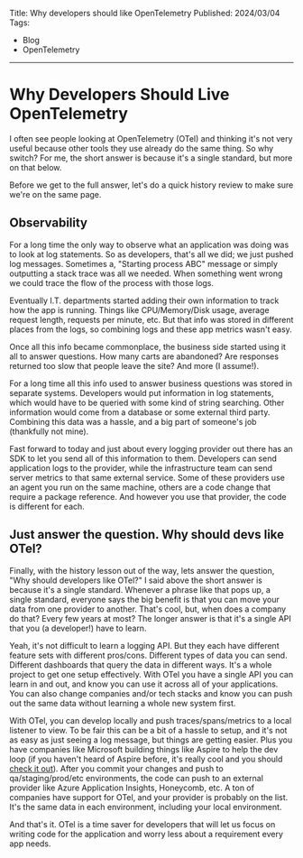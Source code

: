 Title: Why developers should like OpenTelemetry
Published: 2024/03/04
Tags:

- Blog
- OpenTelemetry

---

# Why Developers Should Live OpenTelemetry

I often see people looking at OpenTelemetry (OTel) and thinking it's not very useful because other tools they use already do the same thing. So why switch? For me, the short answer is because it's a single standard, but more on that below.

Before we get to the full answer, let's do a quick history review to make sure we're on the same page.

## Observability

For a long time the only way to observe what an application was doing was to look at log statements. So as developers, that's all we did; we just pushed log messages. Sometimes a, "Starting process ABC" message or simply outputting a stack trace was all we needed. When something went wrong we could trace the flow of the process with those logs.

Eventually I.T. departments started adding their own information to track how the app is running. Things like CPU/Memory/Disk usage, average request length, requests per minute, etc. But that info was stored in different places from the logs, so combining logs and these app metrics wasn't easy. 

Once all this info became commonplace, the business side started using it all to answer questions. How many carts are abandoned? Are responses returned too slow that people leave the site? And more (I assume!).

For a long time all this info used to answer business questions was stored in separate systems. Developers would put information in log statements, which would have to be queried with some kind of string searching. Other information would come from a database or some external third party. Combining this data was a hassle, and a big part of someone's job (thankfully not mine).

Fast forward to today and just about every logging provider out there has an SDK to let you send all of this information to them. Developers can send application logs to the provider, while the infrastructure team can send server metrics to that same external service. Some of these providers use an agent you run on the same machine, others are a code change that require a package reference. And however you use that provider, the code is different for each. 

## Just answer the question. Why should devs like OTel?

Finally, with the history lesson out of the way, lets answer the question, "Why should developers like OTel?" I said above the short answer is because it's a single standard. Whenever a phrase like that pops up, a single standard, everyone says the big benefit is that you can move your data from one provider to another. That's cool, but, when does a company do that? Every few years at most? The longer answer is that it's a single API that you (a developer!) have to learn.

Yeah, it's not difficult to learn a logging API. But they each have different feature sets with different pros/cons. Different types of data you can send. Different dashboards that query the data in different ways. It's a whole project to get one setup effectively. With OTel you have a single API you can learn in and out, and know you can use it across all of your applications. You can also change companies and/or tech stacks and know you can push out the same data without learning a whole new system first. 

With OTel, you can develop locally and push traces/spans/metrics to a local listener to view. To be fair this can be a bit of a hassle to setup, and it's not as easy as just seeing a log message, but things are getting easier. Plus you have companies like Microsoft building things like Aspire to help the dev loop (if you haven't heard of Aspire before, it's really cool and you should [check it out](https://learn.microsoft.com/en-us/dotnet/aspire/get-started/aspire-overview)). After you commit your changes and push to qa/staging/prod/etc environments, the code can push to an external provider like Azure Application Insights, Honeycomb, etc. A ton of companies have support for OTel, and your provider is probably on the list. It's the same data in each environment, including your local environment.

And that's it. OTel is a time saver for developers that will let us focus on writing code for the application and worry less about a requirement every app needs.


